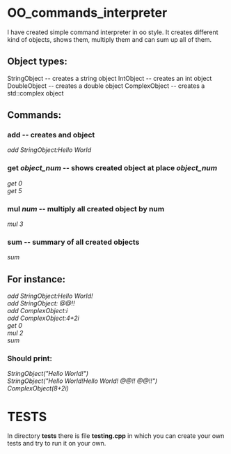 # OO_commands_interpreter

I have created simple command interpreter in oo style.
It creates different kind of objects, shows them, multiply them and can sum up all of them.

## Object types:  

StringObject -- creates a string object
IntObject -- creates an int object
DoubleObject -- creates a double object
ComplexObject -- creates a std::complex object

## Commands:  

### add -- creates and object  

_add StringObject:Hello World_

### get _object_num_ -- shows created object at place _object_num_

_get 0_   
_get 5_

### mul _num_  -- multiply all created object by num

_mul 3_

### sum -- summary of all created objects

_sum_

## For instance:

_add StringObject:Hello World!_  
_add StringObject: @@!!_  
_add ComplexObject:i_  
_add ComplexObject:4+2i_  
_get 0_  
_mul 2_  
_sum_  

### Should print:

_StringObject("Hello World!")_  
_StringObject("Hello World!Hello World! @@!! @@!!")_  
_ComplexObject(8+2i)_


# TESTS
In directory __tests__ there is file __testing.cpp__ in which you can create your own tests
and try to run it on your own.



